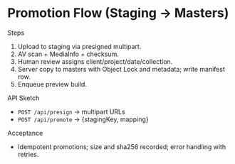 # Promotion Flow (Staging → Masters)

Steps
1) Upload to staging via presigned multipart.
2) AV scan + MediaInfo + checksum.
3) Human review assigns client/project/date/collection.
4) Server copy to masters with Object Lock and metadata; write manifest row.
5) Enqueue preview build.

API Sketch
- `POST /api/presign` → multipart URLs
- `POST /api/promote` → {stagingKey, mapping}

Acceptance
- Idempotent promotions; size and sha256 recorded; error handling with retries.
